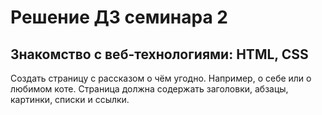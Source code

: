 ﻿# Решение ДЗ семинара 2

## Знакомство с веб-технологиями: HTML, CSS
Создать страницу с рассказом о чём угодно. Например, о себе или о любимом коте.
Страница должна содержать заголовки, абзацы, картинки, списки и ссылки.
